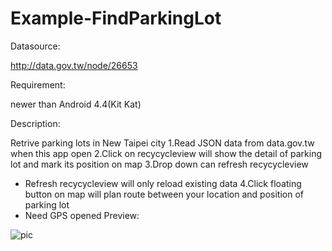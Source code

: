 # Example-FindParkingLot

Datasource:

http://data.gov.tw/node/26653

Requirement:

newer than Android 4.4(Kit Kat)

Description:

Retrive parking lots in New Taipei city
1.Read JSON data from data.gov.tw when this app open
2.Click on recycycleview will show the detail of parking lot and mark its position on map
3.Drop down can refresh recycycleview
* Refresh recycycleview will only reload existing data
4.Click floating button on map will plan route between your location and position of parking lot
* Need GPS opened
Preview:

![pic](https://github.com/CodeMemo/Example-FindParkingLot/blob/master/image/test.gif)
